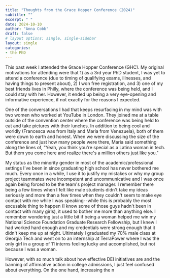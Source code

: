 ```yaml
---
title: "Thoughts from the Grace Hopper Conference (2024)"
subtitle: ""
excerpt: " "
date: 2024-10-10
author: "Anna Cobb"
draft: false
# layout options: single, single-sidebar
layout: single
categories:
- the PhD
---
```


This past week I attended the Grace Hopper Conference (GHC). My original motivations for attending were that 1) as a 3rd year PhD student, I was yet to attend a conference (due to timing of qualifying exams, illnesses, and having things to present about), 2) I won free registration, and 3) one of my best friends lives in Philly, where the conference was being held, and I could stay with her. However, it ended up being a very eye-opening and informative experience, if not exactly for the reasons I expected.

One of the conversations I had that keeps resurfacing in my mind was with two women who worked at YouTube in London. They joined me at a table outside of the convention center where the conference was being held to eat and take pictures with their lunches. In addition to being cool and worldly (Francesca was from Italy and Maria from Venezuela), both of them were down to earth and honest. When we were discussing the size of the conference and just how many people were there, Maria said something along the lines of, "Yeah, you think you're special as a Latina woman in tech. But them you come here and realize there's a million others just like you." 

My status as the minority gender in most of the academic/professional settings I've been in since graduating high school has never bothered me much. Every once in a while, I use it to justify my mistakes or why my group project teammates were incompetent and uncommunicative and I was once again being forced to be the team's project manager. I remember there being a few times when I felt like male students didn't take my ideas seriously and more than a few times when they couldn't seem to make eye contact with me while I was speaking--while this is probably the most excusable thing to happen (I know some of those guys hadn't been in contact with many girls), it used to bother me more than anything else. I remember wondering just a little bit if being a woman helped me win my National Science Foundation Graduate Research Fellowship, but I knew I had worked hard enough and my credentials were strong enough that it didn't keep me up at night. Ultimately I graduated my 70% male class at Georgia Tech and went on to an internship at TerraPower where I was the only girl in a group of 11 interns feeling lucky and accomplished, but not because I was a woman.

However, with so much talk about how effective DEI initiatives are and the banning of affirmative action in college admissions, I just feel confused about everything. On the one hand, increasing the n